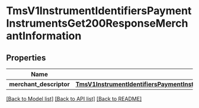 # TmsV1InstrumentIdentifiersPaymentInstrumentsGet200ResponseMerchantInformation

## Properties
Name | Type | Description | Notes
------------ | ------------- | ------------- | -------------
**merchant_descriptor** | [**TmsV1InstrumentIdentifiersPaymentInstrumentsGet200ResponseMerchantInformationMerchantDescriptor**](TmsV1InstrumentIdentifiersPaymentInstrumentsGet200ResponseMerchantInformationMerchantDescriptor.md) |  | [optional] 

[[Back to Model list]](../README.md#documentation-for-models) [[Back to API list]](../README.md#documentation-for-api-endpoints) [[Back to README]](../README.md)


